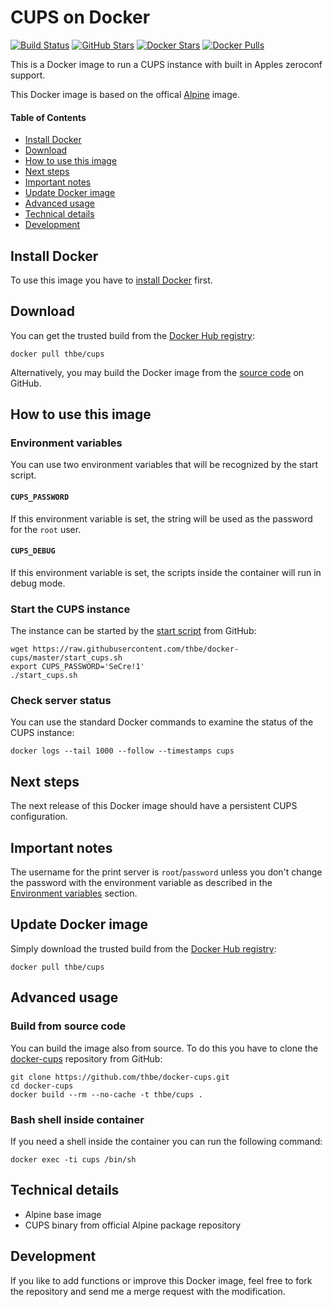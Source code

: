 # CUPS on Docker

[![Build Status](https://img.shields.io/docker/automated/thbe/cups.svg)](https://hub.docker.com/r/thbe/cups/builds/)
[![GitHub Stars](https://img.shields.io/github/stars/thbe/docker-cups.svg)](https://github.com/thbe/docker-cups/stargazers)
[![Docker Stars](https://img.shields.io/docker/stars/thbe/cups.svg)](https://hub.docker.com/r/thbe/cups)
[![Docker Pulls](https://img.shields.io/docker/pulls/thbe/cups.svg)](https://hub.docker.com/r/thbe/cups)

This is a Docker image to run a CUPS instance with built in Apples zeroconf support.

This Docker image is based on the offical [Alpine](https://hub.docker.com/r/_/alpine/) image.

#### Table of Contents

- [Install Docker](https://github.com/thbe/docker-cups#install-docker)
- [Download](https://github.com/thbe/docker-cups#download)
- [How to use this image](https://github.com/thbe/docker-cups#how-to-use-this-image)
- [Next steps](https://github.com/thbe/docker-cups#next-steps)
- [Important notes](https://github.com/thbe/docker-cups#important-notes)
- [Update Docker image](https://github.com/thbe/docker-cups#update-docker-image)
- [Advanced usage](https://github.com/thbe/docker-cups#advanced-usage)
- [Technical details](https://github.com/thbe/docker-cups#technical-details)
- [Development](https://github.com/thbe/docker-cups#development)

## Install Docker

To use this image you have to [install Docker](https://docs.docker.com/engine/installation/) first.

## Download

You can get the trusted build from the [Docker Hub registry](https://hub.docker.com/r/thbe/cups/):

```
docker pull thbe/cups
```

Alternatively, you may build the Docker image from the
[source code](https://github.com/thbe/docker-cups#build-from-source-code) on GitHub.

## How to use this image

### Environment variables

You can use two environment variables that will be recognized by the start script.

#### `CUPS_PASSWORD`

If this environment variable is set, the string will be used as the password for the `root` user.

#### `CUPS_DEBUG`

If this environment variable is set, the scripts inside the container will run in debug mode.

### Start the CUPS instance

The instance can be started by the [start script](https://raw.githubusercontent.com/thbe/docker-cups/master/start_cups.sh)
from GitHub:

```
wget https://raw.githubusercontent.com/thbe/docker-cups/master/start_cups.sh
export CUPS_PASSWORD='SeCre!1'
./start_cups.sh
```

### Check server status

You can use the standard Docker commands to examine the status of the CUPS instance:

```
docker logs --tail 1000 --follow --timestamps cups
```

## Next steps

The next release of this Docker image should have a persistent CUPS configuration.

## Important notes

The username for the print server is `root`/`password` unless you don't change the password with the environment
variable as described in the [Environment variables](https://github.com/thbe/docker-cups#how-to-use-this-image)
section.

## Update Docker image

Simply download the trusted build from the [Docker Hub registry](https://hub.docker.com/r/thbe/cups/):

```
docker pull thbe/cups
```

## Advanced usage

### Build from source code

You can build the image also from source. To do this you have to clone the
[docker-cups](https://github.com/thbe/docker-cups) repository from GitHub:

```
git clone https://github.com/thbe/docker-cups.git
cd docker-cups
docker build --rm --no-cache -t thbe/cups .
```

### Bash shell inside container

If you need a shell inside the container you can run the following command:

```
docker exec -ti cups /bin/sh
```

## Technical details

- Alpine base image
- CUPS binary from official Alpine package repository

## Development

If you like to add functions or improve this Docker image, feel free to fork the repository and send me a merge request with the modification.
